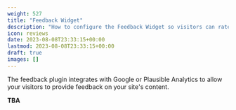 ```yaml
---
weight: 527
title: "Feedback Widget"
description: "How to configure the Feedback Widget so visitors can rate or comment on your site's content."
icon: reviews
date: 2023-08-08T23:33:15+00:00
lastmod: 2023-08-08T23:33:15+00:00
draft: true
images: []
---
```


The feedback plugin integrates with Google or Plausible Analytics to allow your visitors to provide feedback on your site's content.

**TBA**